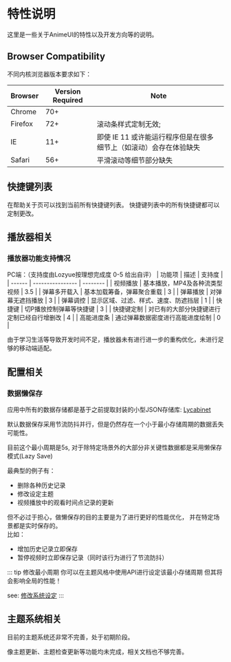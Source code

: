 # 特性说明

这里是一些关于AnimeUI的特性以及开发方向等的说明。

## Browser Compatibility

不同内核浏览器版本要求如下：

| Browser     | Version Required | Note     |
| ----------- | ---------------- | -------- |
| Chrome      | 70+    |          |
| Firefox     | 72+    | 滚动条样式定制无效; |
| IE          | 11+    | 即使 IE 11 或许能运行程序但是在很多细节上（如滚动）会存在体验缺失 |
| Safari      | 56+    | 平滑滚动等细节部分缺失 |




## 快捷键列表

在帮助关于页可以找到当前所有快捷键列表。
快捷键列表中的所有快捷键都可以定制更改。


## 播放器相关

### 播放器功能支持情况

PC端：（支持度由Lozyue按理想完成度 0-5 给出自评）
| 功能项 |   描述   | 支持度 |
| ------ | ---------------- | -------- |
| 视频播放 | 基本播放，MP4及各种流类型视频 | 3.5 |
| 弹幕多开载入 | 基本加载筹备，弹幕聚合重载 | 3 |
| 弹幕播放 | 对弹幕无遮挡播放 | 3 |
| 弹幕调控 | 显示区域、过滤、样式、速度、防遮挡层 | 1 |
| 快捷键 | 切P播放控制弹幕等快捷键 | 3 |
| 快捷键定制 | 对已有的大部分快捷键进行定制已经自行增删改 | 4 |
| 高能进度条 | 通过弹幕数据密度进行高能进度绘制 | 0 |


由于学习生活等导致开发时间不足，播放器未有进行进一步的重构优化，未进行足够的移动端适配。



## 配置相关

### 数据懒保存

应用中所有的数据存储都是基于之前提取封装的小型JSON存储库: [Lycabinet](https://github.com/lozyue/lycabinet)

默认数据保存采用节流防抖并行，但是仍然存在一个小于最小存储周期的数据丢失可能性。

目前这个最小周期是5s, 对于除特定场景外的大部分非关键性数据都是采用懒保存模式(Lazy Save)

最典型的例子有：

- 删除各种历史记录
- 修改设定主题
- 视频播放中的观看时间点记录的更新

但不必过于担心，做懒保存的目的主要是为了进行更好的性能优化，
并在特定场景都是实时保存的。  
比如：

- 增加历史记录立即保存
- 暂停视频时立即保存记录（同时该行为进行了节流防抖）

::: tip 修改最小周期
你可以在主题风格中使用API进行设定该最小存储周期
但其将会影响全局的性能！

see: [修改系统设定](./####)
:::

## 主题系统相关

目前的主题系统还非常不完善，处于初期阶段。

像主题更新、主题检查更新等功能均未完成，相关文档也不够完善。
